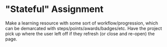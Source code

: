 # "Stateful" Assignment

Make a learning resource with some sort of workflow/progression, which can be demarcated with steps/points/awards/badges/etc. Have the project pick up where the user left off if they refresh (or close and re-open) the page.
